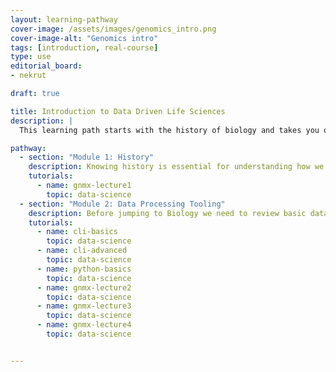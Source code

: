 ```yaml
---
layout: learning-pathway
cover-image: /assets/images/genomics_intro.png
cover-image-alt: "Genomics intro"
tags: [introduction, real-course]
type: use
editorial_board:
- nekrut

draft: true

title: Introduction to Data Driven Life Sciences
description: |
  This learning path starts with the history of biology and takes you on a journey through fundamental data analysis techniques and their applications.

pathway:
  - section: "Module 1: History"
    description: Knowing history is essential for understanding how we arrived to the current state of affairs in our field
    tutorials:
      - name: gnmx-lecture1
        topic: data-science
  - section: "Module 2: Data Processing Tooling"
    description: Before jumping to Biology we need to review basic data processing machinery
    tutorials:
      - name: cli-basics
        topic: data-science
      - name: cli-advanced
        topic: data-science
      - name: python-basics
        topic: data-science
      - name: gnmx-lecture2
        topic: data-science
      - name: gnmx-lecture3
        topic: data-science
      - name: gnmx-lecture4
        topic: data-science


---
```

